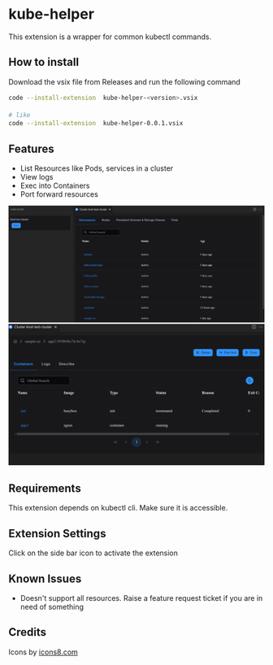 # kube-helper

This extension is a wrapper for common kubectl commands. 

## How to install
Download the vsix file from Releases and run the following command

```sh
code --install-extension  kube-helper-<version>.vsix

# like
code --install-extension  kube-helper-0.0.1.vsix
```


## Features

* List Resources like Pods, services in a cluster
* View logs
* Exec into Containers
* Port forward resources

![list namespaces](docs/feat_img_1.png)
![view pod details](docs/feat_img_2.png)

## Requirements

This extension depends on kubectl cli. Make sure it is accessible.

## Extension Settings

Click on the side bar icon to activate the extension

## Known Issues

* Doesn't support all resources. Raise a feature request ticket if you are in need of something


## Credits
Icons by [icons8.com](https://icons8.com)
